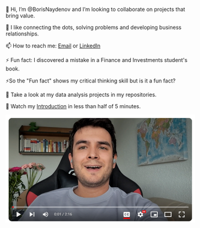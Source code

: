 👋 Hi, I’m @BorisNaydenov and  I’m looking to collaborate on projects that bring value. 

🌱 I like connecting the dots, solving problems and developing business relationships. 

📫 How to reach me: <a href="mailto:borissnaydenov@gmail.com">Email</a> or <a href="https://www.linkedin.com/in/boris-naydenov/">LinkedIn</a> 

  
⚡ Fun fact: I discovered a mistake in a Finance and Investments student's book. 

⚡So the "Fun fact" shows my critical thinking skill but is it a fun fact?


 👀 Take a look at my data analysis projects in my repositories.
 
 👀 Watch my [Introduction](https://youtu.be/Za_QAHPWQnw?si=tH9PpevlxNYDtxPT)  in less than half of 5 minutes.

[![About me: skills and motivation](https://github.com/BorisNaydenov/BorisNaydenov/blob/main/about%20mr.png)](https://youtu.be/Za_QAHPWQnw?si=tH9PpevlxNYDtxPT)








<!---
BorisNaydenov/BorisNaydenov is a ✨ special ✨ repository because its `README.md` (this file) appears on your GitHub profile.
You can click the Preview link to take a look at your changes.
--->
